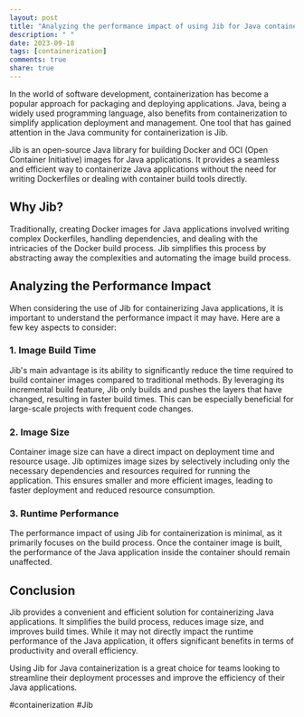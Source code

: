 ```yaml
---
layout: post
title: "Analyzing the performance impact of using Jib for Java containerization"
description: " "
date: 2023-09-18
tags: [containerization]
comments: true
share: true
---
```


In the world of software development, containerization has become a popular approach for packaging and deploying applications. Java, being a widely used programming language, also benefits from containerization to simplify application deployment and management. One tool that has gained attention in the Java community for containerization is Jib.

Jib is an open-source Java library for building Docker and OCI (Open Container Initiative) images for Java applications. It provides a seamless and efficient way to containerize Java applications without the need for writing Dockerfiles or dealing with container build tools directly.

## Why Jib?

Traditionally, creating Docker images for Java applications involved writing complex Dockerfiles, handling dependencies, and dealing with the intricacies of the Docker build process. Jib simplifies this process by abstracting away the complexities and automating the image build process.

## Analyzing the Performance Impact

When considering the use of Jib for containerizing Java applications, it is important to understand the performance impact it may have. Here are a few key aspects to consider:

### 1. Image Build Time

Jib's main advantage is its ability to significantly reduce the time required to build container images compared to traditional methods. By leveraging its incremental build feature, Jib only builds and pushes the layers that have changed, resulting in faster build times. This can be especially beneficial for large-scale projects with frequent code changes.

### 2. Image Size

Container image size can have a direct impact on deployment time and resource usage. Jib optimizes image sizes by selectively including only the necessary dependencies and resources required for running the application. This ensures smaller and more efficient images, leading to faster deployment and reduced resource consumption.

### 3. Runtime Performance

The performance impact of using Jib for containerization is minimal, as it primarily focuses on the build process. Once the container image is built, the performance of the Java application inside the container should remain unaffected.

## Conclusion

Jib provides a convenient and efficient solution for containerizing Java applications. It simplifies the build process, reduces image size, and improves build times. While it may not directly impact the runtime performance of the Java application, it offers significant benefits in terms of productivity and overall efficiency.

Using Jib for Java containerization is a great choice for teams looking to streamline their deployment processes and improve the efficiency of their Java applications.

\#containerization #Jib